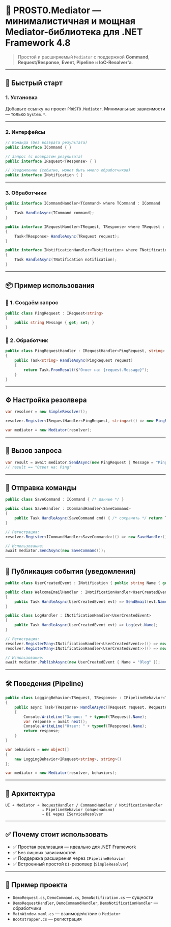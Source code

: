 
# 📘 PR0ST0.Mediator — минималистичная и мощная Mediator-библиотека для .NET Framework 4.8

> Простой и расширяемый `Mediator` с поддержкой **Command**, **Request/Response**, **Event**, **Pipeline** и **IoC-Resolver'а**.

---

## 🚀 Быстрый старт

### 1. Установка

Добавьте ссылку на проект `PR0ST0.Mediator`. Минимальные зависимости — только `System.*`.

---

### 2. Интерфейсы

```csharp
// Команда (без возврата результата)
public interface ICommand { }

// Запрос (с возвратом результата)
public interface IRequest<TResponse> { }

// Уведомление (событие, может быть много обработчиков)
public interface INotification { }
```

---

### 3. Обработчики

```csharp
public interface ICommandHandler<TCommand> where TCommand : ICommand
{
    Task HandleAsync(TCommand command);
}

public interface IRequestHandler<TRequest, TResponse> where TRequest : IRequest<TResponse>
{
    Task<TResponse> HandleAsync(TRequest request);
}

public interface INotificationHandler<TNotification> where TNotification : INotification
{
    Task HandleAsync(TNotification notification);
}
```

---

## 📦 Пример использования

### 📌 1. Создаём запрос

```csharp
public class PingRequest : IRequest<string>
{
    public string Message { get; set; }
}
```

### 📌 2. Обработчик

```csharp
public class PingRequestHandler : IRequestHandler<PingRequest, string>
{
    public Task<string> HandleAsync(PingRequest request)
    {
        return Task.FromResult($"Ответ на: {request.Message}");
    }
}
```

---

## ⚙️ Настройка резолвера

```csharp
var resolver = new SimpleResolver();

resolver.Register<IRequestHandler<PingRequest, string>>(() => new PingRequestHandler());

var mediator = new Mediator(resolver);
```

---

## 🧠 Вызов запроса

```csharp
var result = await mediator.SendAsync(new PingRequest { Message = "Ping" });
// result == "Ответ на: Ping"
```

---

## 📣 Отправка команды

```csharp
public class SaveCommand : ICommand { /* данные */ }

public class SaveHandler : ICommandHandler<SaveCommand>
{
    public Task HandleAsync(SaveCommand cmd) { /* сохранить */ return Task.CompletedTask; }
}

// Регистрация:
resolver.Register<ICommandHandler<SaveCommand>>(() => new SaveHandler());

// Использование:
await mediator.SendAsync(new SaveCommand());
```

---

## 📢 Публикация события (уведомления)

```csharp
public class UserCreatedEvent : INotification { public string Name { get; set; } }

public class WelcomeEmailHandler : INotificationHandler<UserCreatedEvent>
{
    public Task HandleAsync(UserCreatedEvent evt) => SendEmail(evt.Name);
}

public class LogHandler : INotificationHandler<UserCreatedEvent>
{
    public Task HandleAsync(UserCreatedEvent evt) => Log(evt.Name);
}

// Регистрация:
resolver.RegisterMany<INotificationHandler<UserCreatedEvent>>(() => new WelcomeEmailHandler());
resolver.RegisterMany<INotificationHandler<UserCreatedEvent>>(() => new LogHandler());

// Использование:
await mediator.PublishAsync(new UserCreatedEvent { Name = "Oleg" });
```

---

## 🛠️ Поведения (Pipeline)

```csharp
public class LoggingBehavior<TRequest, TResponse> : IPipelineBehavior<TRequest, TResponse>
{
    public async Task<TResponse> HandleAsync(TRequest request, RequestHandlerDelegate<TResponse> next)
    {
        Console.WriteLine("Запрос: " + typeof(TRequest).Name);
        var response = await next();
        Console.WriteLine("Ответ: " + typeof(TResponse).Name);
        return response;
    }
}
```

```csharp
var behaviors = new object[]
{
    new LoggingBehavior<IRequest<string>, string>()
};

var mediator = new Mediator(resolver, behaviors);
```

---

## 🧱 Архитектура

```
UI ➜ Mediator ➜ RequestHandler / CommandHandler / NotificationHandler
                ⤷ PipelineBehavior (опционально)
                ⤷ DI через IServiceResolver
```

---

## ✅ Почему стоит использовать

- ✅ Простая реализация — идеально для .NET Framework
- ✅ Без лишних зависимостей
- ✅ Поддержка расширения через `IPipelineBehavior`
- ✅ Встроенный простой `DI`-резолвер (`SimpleResolver`)

---

## 📁 Пример проекта

- `DemoRequest.cs`, `DemoCommand.cs`, `DemoNotification.cs` — сущности
- `DemoRequestHandler`, `DemoCommandHandler`, `DemoNotificationHandler` — обработчики
- `MainWindow.xaml.cs` — взаимодействие с `Mediator`
- `Bootstrapper.cs` — регистрация
